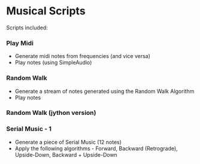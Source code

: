 # Musical Scripts

Scripts included:

### Play Midi
* Generate midi notes from frequencies (and vice versa)
* Play notes (using SimpleAudio)


### Random Walk
* Generate a stream of notes generated using the Random Walk Algorithm
* Play notes


### Random Walk (jython version)


### Serial Music - 1
* Generate a piece of Serial Music (12 notes)
* Apply the following algorithms - Forward, Backward (Retrograde), Upside-Down, Backward + Upside-Down

